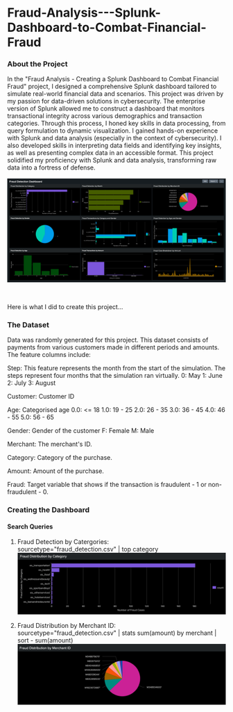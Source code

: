 <h1>Fraud-Analysis---Splunk-Dashboard-to-Combat-Financial-Fraud</h1>

<h3>About the Project</h3>

In the "Fraud Analysis - Creating a Splunk Dashboard to Combat Financial Fraud" project, I designed a comprehensive Splunk dashboard tailored to simulate real-world financial data and scenarios. This project was driven by my passion for data-driven solutions in cybersecurity. The enterprise version of Splunk allowed me to construct a dashboard that monitors transactional integrity across various demographics and transaction categories. Through this process, I honed key skills in data processing, from query formulation to dynamic visualization. I gained hands-on experience with Splunk and data analysis (especially in the context of cybersecurity). I also developed skills in interpreting data fields and identifying key insights, as well as presenting complex data in an accessible format. This project solidified my proficiency with Splunk and data analysis, transforming raw data into a fortress of defense. <br>
<br>
![Fraud Dashboard](assets/FraudDashboard.png)

<br>

Here is what I did to create this project... 

<h3>The Dataset</h3>

Data was randomly generated for this project. This dataset consists of payments from various customers made in different periods and amounts. The feature columns include:

Step: This feature represents the month from the start of the simulation. The steps represent four months that the simulation ran virtually.
0: May
1: June
2: July
3: August

Customer: Customer ID

Age: Categorised age
0.0: <= 18
1.0: 19 - 25
2.0: 26 - 35
3.0: 36 - 45
4.0: 46 - 55
5.0: 56 - 65

Gender: Gender of the customer
F: Female
M: Male

Merchant: The merchant's ID. 

Category: Category of the purchase. 

Amount: Amount of the purchase.

Fraud: Target variable that shows if the transaction is fraudulent - 1 or non-fraudulent - 0.

<h3>Creating the Dashboard</h3>
<h4>Search Queries</h4>

1. Fraud Detection by Catergories:<br>
   sourcetype="fraud_detection.csv" | top category <br>
   ![Category](assets/Category.png)<br>

2. Fraud Distribution by Merchant ID:<br>
   sourcetype="fraud_detection.csv" | stats sum(amount) by merchant | sort - sum(amount)<br>
   ![Merchant ID](assets/ID.png)
